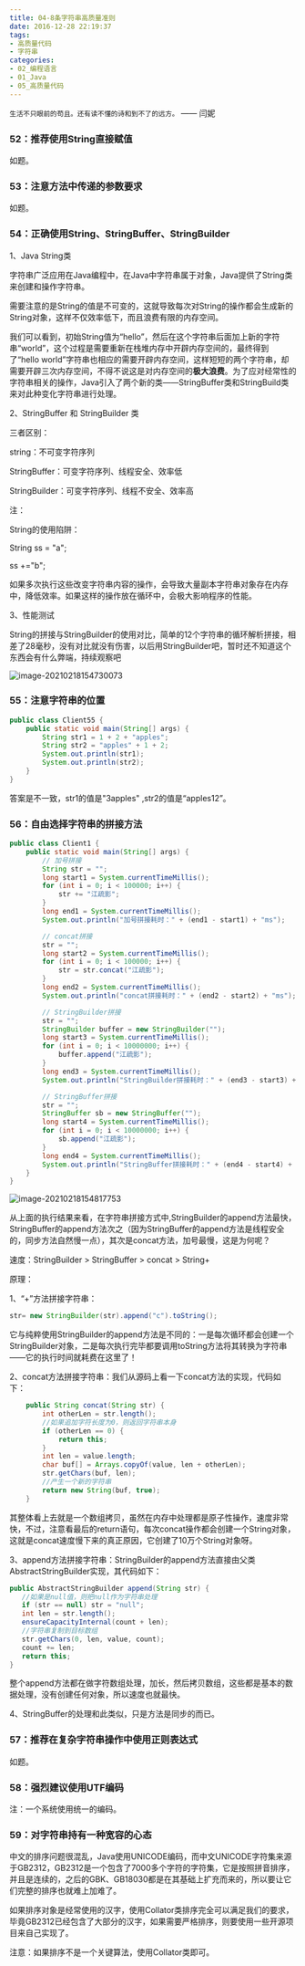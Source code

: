 ```yaml
---
title: 04-8条字符串高质量准则
date: 2016-12-28 22:19:37
tags:
- 高质量代码
- 字符串
categories: 
- 02_编程语言
- 01_Java
- 05_高质量代码
---
```


`生活不只眼前的苟且。还有读不懂的诗和到不了的远方。` —— 闫妮



### **52：推荐使用String直接赋值**

如题。

### **53：注意方法中传递的参数要求**

如题。

### **54：正确使用String、StringBuffer、StringBuilder**

1、Java String类

字符串广泛应用在Java编程中，在Java中字符串属于对象，Java提供了String类来创建和操作字符串。

需要注意的是String的值是不可变的，这就导致每次对String的操作都会生成新的String对象，这样不仅效率低下，而且浪费有限的内存空间。

我们可以看到，初始String值为“hello”，然后在这个字符串后面加上新的字符串“world”，这个过程是需要重新在栈堆内存中开辟内存空间的，最终得到了“hello world”字符串也相应的需要开辟内存空间，这样短短的两个字符串，却需要开辟三次内存空间，不得不说这是对内存空间的**极大浪费**。为了应对经常性的字符串相关的操作，Java引入了两个新的类——StringBuffer类和StringBuild类来对此种变化字符串进行处理。

2、StringBuffer 和 StringBuilder 类

三者区别：

string：不可变字符序列

StringBuffer：可变字符序列、线程安全、效率低

StringBuilder：可变字符序列、线程不安全、效率高

注：

String的使用陷阱：

String ss = "a";

ss +="b";

如果多次执行这些改变字符串内容的操作，会导致大量副本字符串对象存在内存中，降低效率。如果这样的操作放在循环中，会极大影响程序的性能。

3、性能测试

String的拼接与StringBuilder的使用对比，简单的12个字符串的循环解析拼接，相差了28毫秒，没有对比就没有伤害，以后用StringBuilder吧，暂时还不知道这个东西会有什么弊端，持续观察吧

![image-20210218154730073](https://jy-imgs.oss-cn-beijing.aliyuncs.com/img/20210218154731.png)

### **55：注意字符串的位置**

```java
public class Client55 {
    public static void main(String[] args) {
        String str1 = 1 + 2 + "apples";
        String str2 = "apples" + 1 + 2;
        System.out.println(str1);
        System.out.println(str2);
    }
}
```

答案是不一致，str1的值是"3apples" ,str2的值是“apples12”。

### **56：自由选择字符串的拼接方法**

```java
public class Client1 {
    public static void main(String[] args) {
        // 加号拼接
        String str = "";
        long start1 = System.currentTimeMillis();
        for (int i = 0; i < 100000; i++) {
            str += "江疏影";
        }
        long end1 = System.currentTimeMillis();
        System.out.println("加号拼接耗时：" + (end1 - start1) + "ms");

        // concat拼接
        str = "";
        long start2 = System.currentTimeMillis();
        for (int i = 0; i < 100000; i++) {
            str = str.concat("江疏影");
        }
        long end2 = System.currentTimeMillis();
        System.out.println("concat拼接耗时：" + (end2 - start2) + "ms");

        // StringBuilder拼接
        str = "";
        StringBuilder buffer = new StringBuilder("");
        long start3 = System.currentTimeMillis();
        for (int i = 0; i < 10000000; i++) {
            buffer.append("江疏影");
        }
        long end3 = System.currentTimeMillis();
        System.out.println("StringBuilder拼接耗时：" + (end3 - start3) + "ms");

        // StringBuffer拼接
        str = "";
        StringBuffer sb = new StringBuffer("");
        long start4 = System.currentTimeMillis();
        for (int i = 0; i < 10000000; i++) {
            sb.append("江疏影");
        }
        long end4 = System.currentTimeMillis();
        System.out.println("StringBuffer拼接耗时：" + (end4 - start4) + "ms");
    }
}
```

![image-20210218154817753](https://jy-imgs.oss-cn-beijing.aliyuncs.com/img/20210218154818.png)

从上面的执行结果来看，在字符串拼接方式中,StringBuilder的append方法最快，StringBuffer的append方法次之（因为StringBuffer的append方法是线程安全的，同步方法自然慢一点），其次是concat方法，加号最慢，这是为何呢？

速度：StringBuilder > StringBuffer > concat > String+

原理：

1、“+”方法拼接字符串：

```java
str= new StringBuilder(str).append("c").toString();
```

它与纯粹使用StringBuilder的append方法是不同的：一是每次循环都会创建一个StringBuilder对象，二是每次执行完毕都要调用toString方法将其转换为字符串——它的执行时间就耗费在这里了！

2、concat方法拼接字符串：我们从源码上看一下concat方法的实现，代码如下：

```java
    public String concat(String str) {
        int otherLen = str.length();
        //如果追加字符长度为0，则返回字符串本身
        if (otherLen == 0) {
            return this;
        }
        int len = value.length;
        char buf[] = Arrays.copyOf(value, len + otherLen);
        str.getChars(buf, len);
        //产生一个新的字符串
        return new String(buf, true);
    }
```

其整体看上去就是一个数组拷贝，虽然在内存中处理都是原子性操作，速度非常快，不过，注意看最后的return语句，每次concat操作都会创建一个String对象，这就是concat速度慢下来的真正原因，它创建了10万个String对象呀。

3、append方法拼接字符串：StringBuilder的append方法直接由父类AbstractStringBuilder实现，其代码如下：

```java
public AbstractStringBuilder append(String str) {
   //如果是null值，则把null作为字符串处理
   if (str == null) str = "null";
   int len = str.length();
   ensureCapacityInternal(count + len);
   //字符串复制到目标数组
   str.getChars(0, len, value, count);
   count += len;
   return this;
}
```

整个append方法都在做字符数组处理，加长，然后拷贝数组，这些都是基本的数据处理，没有创建任何对象，所以速度也就最快。

4、StringBuffer的处理和此类似，只是方法是同步的而已。

### **57：推荐在复杂字符串操作中使用正则表达式**

如题。

### **58：强烈建议使用UTF编码**

注：一个系统使用统一的编码。

### **59：对字符串持有一种宽容的心态**

中文的排序问题很混乱，Java使用UNICODE编码，而中文UNICODE字符集来源于GB2312，GB2312是一个包含了7000多个字符的字符集，它是按照拼音排序，并且是连续的，之后的GBK、GB18030都是在其基础上扩充而来的，所以要让它们完整的排序也就难上加难了。

如果排序对象是经常使用的汉字，使用Collator类排序完全可以满足我们的要求，毕竟GB2312已经包含了大部分的汉字，如果需要严格排序，则要使用一些开源项目来自己实现了。

注意：如果排序不是一个关键算法，使用Collator类即可。